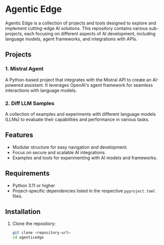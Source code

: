# Agentic Edge

Agentic Edge is a collection of projects and tools designed to explore and implement cutting-edge AI solutions. This repository contains various sub-projects, each focusing on different aspects of AI development, including language models, agent frameworks, and integrations with APIs.

## Projects

### 1. Mistral Agent
A Python-based project that integrates with the Mistral API to create an AI-powered assistant. It leverages OpenAI's agent framework for seamless interactions with language models.

### 2. Diff LLM Samples
A collection of examples and experiments with different language models (LLMs) to evaluate their capabilities and performance in various tasks.

## Features

- Modular structure for easy navigation and development.
- Focus on secure and scalable AI integrations.
- Examples and tools for experimenting with AI models and frameworks.

## Requirements

- Python 3.11 or higher
- Project-specific dependencies listed in the respective `pyproject.toml` files.

## Installation

1. Clone the repository:
   ```bash
   git clone <repository-url>
   cd agenticedge